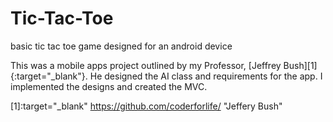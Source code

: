 # Tic-Tac-Toe
basic tic tac toe game designed for an android device

This was a mobile apps project outlined by my Professor, [Jeffrey Bush][1]{:target="_blank"}.
He designed the AI class and requirements for the app.
I implemented the designs and created the MVC.

[1]:target="_blank" https://github.com/coderforlife/ "Jeffery Bush"

